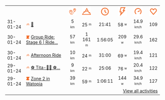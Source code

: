 <table>
    <tr>
        <th></th>
        <th></th>
        <th align="center"><img src="https://raw.githubusercontent.com/robiningelbrecht/strava-activities/master/public/distance.svg" width="30" alt="distance" title="distance"/></th>
        <th align="center"><img src="https://raw.githubusercontent.com/robiningelbrecht/strava-activities/master/public/elevation.svg" width="30" alt="elevation" title="elevation"/></th>
        <th align="center"><img src="https://raw.githubusercontent.com/robiningelbrecht/strava-activities/master/public/time.svg" width="30" alt="time" title="time"/></th>
        <th align="center"><img src="https://raw.githubusercontent.com/robiningelbrecht/strava-activities/master/public/average-watt.svg" width="30" alt="average watts" title="average watts"/></th>
        <th align="center"><img src="https://raw.githubusercontent.com/robiningelbrecht/strava-activities/master/public/average-speed.svg" width="30" alt="average speed" title="average speed"/></th>
        <th align="center"><img src="https://raw.githubusercontent.com/robiningelbrecht/strava-activities/master/public/heart-rate.svg" width="30" alt="average heart rate" title="average heart rate"/></th>
    </tr>
            <tr>
            <td>31-01-24</td>
            <td>
                <img src="https://raw.githubusercontent.com/robiningelbrecht/strava-activities/master/public/activity-ride.svg" width="12" alt="💼" title="💼"/>
<a href="https://www.strava.com/activities/10673751469" title="Kcal: 151 | Gear: None ">💼</a>
            </td>
            <td align="center">5 <sup><sub>km</sub></sup></td>
            <td align="center">25 <sup><sub>m</sub></sup></td>
            <td align="center">21:41</td>
            <td align="center">58 <sup><sub>w</sub></sup></td>
            <td align="center">14.9 <sup><sub>km/h</sub></sup></td>
            <td align="center">109</td>
        </tr>
            <tr>
            <td>30-01-24</td>
            <td>
                                <img src="https://raw.githubusercontent.com/robiningelbrecht/strava-activities/master/public/activity-virtual-ride-zwift.svg" width="12" alt="Group Ride: Stage 6 | Ride | Tour de Zwift 2024 (A) on Accelerate to Elevate in Watopia" title="Group Ride: Stage 6 | Ride | Tour de Zwift 2024 (A) on Accelerate to Elevate in Watopia"/>
<a href="https://www.strava.com/activities/10661925527" title="Kcal: 1433 | Gear: None ">Group Ride: Stage 6 | Ride...</a>
            </td>
            <td align="center">57 <sup><sub>km</sub></sup></td>
            <td align="center">1 161 <sup><sub>m</sub></sup></td>
            <td align="center">1:56:05</td>
            <td align="center">209 <sup><sub>w</sub></sup></td>
            <td align="center">29.6 <sup><sub>km/h</sub></sup></td>
            <td align="center">162</td>
        </tr>
            <tr>
            <td>30-01-24</td>
            <td>
                <img src="https://raw.githubusercontent.com/robiningelbrecht/strava-activities/master/public/activity-ride.svg" width="12" alt="Afternoon Ride" title="Afternoon Ride"/>
<a href="https://www.strava.com/activities/10661007835" title="Kcal: 274 | Gear: None ">Afternoon Ride</a>
            </td>
            <td align="center">10 <sup><sub>km</sub></sup></td>
            <td align="center">24 <sup><sub>m</sub></sup></td>
            <td align="center">31:00</td>
            <td align="center">69 <sup><sub>w</sub></sup></td>
            <td align="center">19.4 <sup><sub>km/h</sub></sup></td>
            <td align="center">121</td>
        </tr>
            <tr>
            <td>29-01-24</td>
            <td>
                <img src="https://raw.githubusercontent.com/robiningelbrecht/strava-activities/master/public/activity-ride.svg" width="12" alt="⚽️ Tita-🧙‍♂️ ⚽️" title="⚽️ Tita-🧙‍♂️ ⚽️"/>
<a href="https://www.strava.com/activities/10656305377" title="Kcal: 261 | Gear: None ">⚽️ Tita-🧙‍♂️ ⚽️...</a>
            </td>
            <td align="center">9 <sup><sub>km</sub></sup></td>
            <td align="center">22 <sup><sub>m</sub></sup></td>
            <td align="center">25:06</td>
            <td align="center">76 <sup><sub>w</sub></sup></td>
            <td align="center">20.4 <sup><sub>km/h</sub></sup></td>
            <td align="center">122</td>
        </tr>
            <tr>
            <td>29-01-24</td>
            <td>
                                <img src="https://raw.githubusercontent.com/robiningelbrecht/strava-activities/master/public/activity-virtual-ride-zwift.svg" width="12" alt="Zone 2 in Watopia" title="Zone 2 in Watopia"/>
<a href="https://www.strava.com/activities/10655149006" title="Kcal: 546 | Gear: None ">Zone 2 in Watopia</a>
            </td>
            <td align="center">39 <sup><sub>km</sub></sup></td>
            <td align="center">59 <sup><sub>m</sub></sup></td>
            <td align="center">1:06:11</td>
            <td align="center">144 <sup><sub>w</sub></sup></td>
            <td align="center">34.9 <sup><sub>km/h</sub></sup></td>
            <td align="center">127</td>
        </tr>
                <tr>
            <td colspan="8" align="right"><a href="https://github.com/robiningelbrecht/strava-activities#activities">View all activities</a></td>
        </tr>
    </table>
